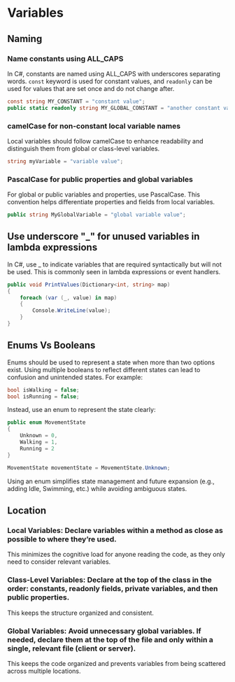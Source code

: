 # Variables

## Naming

### Name constants using ALL_CAPS
In C#, constants are named using ALL_CAPS with underscores separating words.
`const` keyword is used for constant values, and `readonly` can be used for values that are set once and do not change after.

```c#
const string MY_CONSTANT = "constant value";
public static readonly string MY_GLOBAL_CONSTANT = "another constant value";
```

### camelCase for non-constant local variable names
Local variables should follow camelCase to enhance readability and distinguish them from global or class-level variables.

```c#
string myVariable = "variable value";
```

### PascalCase for public properties and global variables
For global or public variables and properties, use PascalCase. This convention helps differentiate properties and fields from local variables.

```c#
public string MyGlobalVariable = "global variable value";
```

## Use underscore "_" for unused variables in lambda expressions
In C#, use _ to indicate variables that are required syntactically but will not be used.
This is commonly seen in lambda expressions or event handlers.

```c#
public void PrintValues(Dictionary<int, string> map)
{
    foreach (var (_, value) in map)
    {
        Console.WriteLine(value);
    }
}
```

## Enums Vs Booleans
Enums should be used to represent a state when more than two options exist.
Using multiple booleans to reflect different states can lead to confusion and unintended states. For example:


```c# title="BAD"
bool isWalking = false;
bool isRunning = false;
```

Instead, use an enum to represent the state clearly:

```c# title="GOOD"
public enum MovementState
{
    Unknown = 0,
    Walking = 1,
    Running = 2
}

MovementState movementState = MovementState.Unknown;
```

Using an enum simplifies state management and future expansion (e.g., adding Idle, Swimming, etc.) while avoiding ambiguous states.

## Location

### Local Variables: Declare variables within a method as close as possible to where they’re used.
This minimizes the cognitive load for anyone reading the code, as they only need to consider relevant variables.

### Class-Level Variables: Declare at the top of the class in the order: constants, readonly fields, private variables, and then public properties.
This keeps the structure organized and consistent.

### Global Variables: Avoid unnecessary global variables. If needed, declare them at the top of the file and only within a single, relevant file (client or server).
This keeps the code organized and prevents variables from being scattered across multiple locations.
